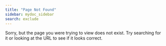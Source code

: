 ```yaml
---
title: "Page Not Found"
sidebar: mydoc_sidebar
search: exclude
---  
```


Sorry, but the page you were trying to view does not exist. Try searching for it or looking at the URL to see if it looks correct.
